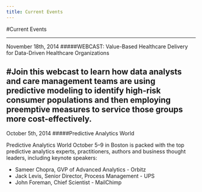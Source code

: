 ```yaml
---
title: Current Events
---
```


#Current Events

---
November 18th, 2014
#####WEBCAST: Value-Based Healthcare Delivery for Data-Driven Healthcare Organizations

#Join this webcast to learn how data analysts and care management teams are using predictive modeling to identify high-risk consumer populations and then employing preemptive measures to service those groups more cost-effectively.
---
October 5th, 2014
#####Predictive Analytics World 

Predictive Analytics World October 5–9 in Boston is packed with the top predictive analytics experts, practitioners, authors and business thought leaders, including keynote speakers:

* Sameer Chopra, GVP of Advanced Analytics - Orbitz
* Jack Levis, Senior Director, Process Management - UPS
* John Foreman, Chief Scientist - MailChimp